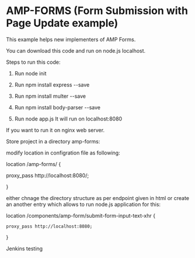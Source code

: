 # AMP-FORMS (Form Submission with Page Update example)

This example helps new implementers of AMP Forms.

You can download this code and run on node.js localhost.

Steps to run this code:

1. Run node init

2. Run npm install express --save

3. Run npm install multer --save

4. Run npm install body-parser --save

5. Run node app.js
It will run on localhost:8080

If you want to run it on nginx web server.

Store project in a directory amp-forms:

modify location in configration file as following:

location /amp-forms/ {

  proxy_pass http://localhost:8080/;
  
 }
 
 either chnage the directory structure as per endpoint given in html or create an another entry which allows to run node.js application for this:
 
 location /components/amp-form/submit-form-input-text-xhr {
 
    proxy_pass http://localhost:8080;
    
   }

Jenkins testing
